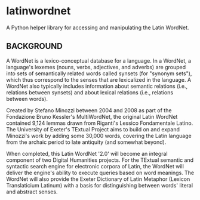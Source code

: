 # latinwordnet
A Python helper library for accessing and manipulating the Latin WordNet.

## BACKGROUND
A WordNet is a lexico-conceptual database for a language. In a WordNet, a language's lexemes (nouns, verbs, adjectives, and adverbs) are grouped into sets of semantically related words called synsets (for "synonym sets"), which thus correspond to the senses that are lexicalized in the language. A WordNet also typically includes information about semantic relations (i.e., relations between synsets) and about lexical relations (i.e., relations between words). 

Created by Stefano Minozzi between 2004 and 2008 as part of the Fondazione Bruno Kessler's MultiWordNet, the original Latin WordNet contained 9,124 lemmas drawn from Riganti's Lessico Fondamentale Latino. The University of Exeter's TExtual Project aims to build on and expand Minozzi's work by adding some 30,000 words, covering the Latin language from the archaic period to late antiquity (and somewhat beyond). 

When completed, this Latin WordNet '2.0' will become an integral component of two Digital Humanities projects. For the TExtual semantic and syntactic search engine for electronic corpora of Latin, the WordNet will deliver the engine's ability to execute queries based on word meanings. The WordNet will also provide the Exeter Dictionary of Latin Metaphor (Lexicon Translaticium Latinum) with a basis for distinguishing between words' literal and abstract senses. 
